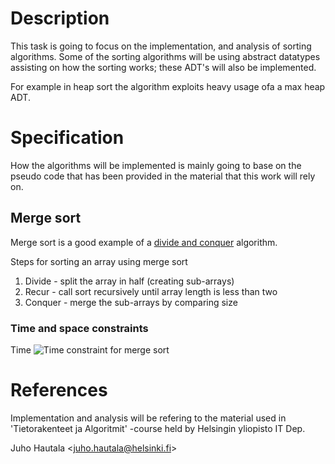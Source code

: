 # Description
This task is going to focus on the implementation, and analysis of sorting
algorithms. Some of the sorting algorithms will be using abstract datatypes
assisting on how the sorting works; these ADT's will also be implemented.

For example in heap sort the algorithm exploits heavy usage ofa a max heap ADT.


# Specification
How the algorithms will be implemented is mainly going to base on the pseudo
code that has been provided in the material that this work will rely on.

## Merge sort
Merge sort is a good example of a [divide and conquer][wiki/dac] algorithm.

Steps for sorting an array using merge sort

1. Divide - split the array in half (creating sub-arrays)
2. Recur - call sort recursively until array length is less than two
3. Conquer - merge the sub-arrays by comparing size

### Time and space constraints
Time ![Time constraint for merge sort][eq/merge/time]

# References
Implementation and analysis will be refering to the material used in 
'Tietorakenteet ja Algoritmit' -course held by Helsingin yliopisto IT Dep.


Juho Hautala &lt;juho.hautala@helsinki.fi&gt;

[wiki/dac]: http://en.wikipedia.org/wiki/Divide_and_conquer_algorithm "wiki/Divide and conquer algorithm"
[eq/merge/time]: http://latex.codecogs.com/svg.download?O%28nlog%28n%29%29 "Time constraint for Merge sort"
